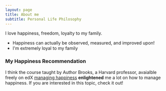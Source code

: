 ```yaml
---
layout: page
title: About me
subtitle: Personal Life Philosophy
---
```


I love happiness, freedom, loyalty to my family. 

- Happiness can actually be observed, measured, and improved upon!
- I'm extremely loyal to my family



### My Happiness Recommendation

I think the course taught by Author Brooks, a Harvard professor, avaialble freely on edX  [managing happiness](https://www.edx.org/course/managing-happiness) **enlightened** me a lot on how to manage happiness. If you are interested in this topic, check it out!
